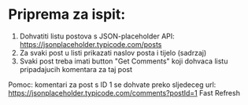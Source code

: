 # Priprema za ispit:
1. Dohvatiti listu postova s JSON-placeholder API: https://jsonplaceholder.typicode.com/posts
2. Za svaki post u listi prikazati naslov posta i tijelo (sadrzaj)
3. Svaki post treba imati button "Get Comments"
koji dohvaca listu pripadajucih komentara za taj post

Pomoc: komentari za post s ID 1 se dohvate preko sljedeceg url: https://jsonplaceholder.typicode.com/comments?postId=1 Fast Refresh
